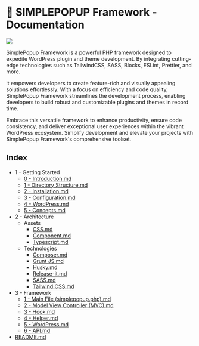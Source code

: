 # 🍱 SIMPLEPOPUP Framework - Documentation

![](https://brain.artistudio.xyz/vaults/WordPress-simplepopup-framework/stack.jpg)

SimplePopup Framework is a powerful PHP framework designed to expedite WordPress plugin and theme development. By integrating cutting-edge technologies such as TailwindCSS, SASS, Blocks, ESLint, Prettier, and more.

it empowers developers to create feature-rich and visually appealing solutions effortlessly. With a focus on efficiency and code quality, SimplePopup Framework streamlines the development process, enabling developers to build robust and customizable plugins and themes in record time.

Embrace this versatile framework to enhance productivity, ensure code consistency, and deliver exceptional user experiences within the vibrant WordPress ecosystem. Simplify development and elevate your projects with SimplePopup Framework's comprehensive toolset.

## Index

- 1 - Getting Started
    - [0 - Introduction.md](https://brain.artistudio.xyz/knowledge/WordPress-simplepopup-framework/1-getting-started/0-introduction.md)
    - [1 - Directory Structure.md](https://brain.artistudio.xyz/knowledge/WordPress-simplepopup-framework/1-getting-started/1-directory-structure.md)
    - [2 - Installation.md](https://brain.artistudio.xyz/knowledge/WordPress-simplepopup-framework/1-getting-started/2-installation.md)
    - [3 - Configuration.md](https://brain.artistudio.xyz/knowledge/WordPress-simplepopup-framework/1-getting-started/3-configuration.md)
    - [4 - WordPress.md](https://brain.artistudio.xyz/knowledge/WordPress-simplepopup-framework/1-getting-started/4-wordpress.md)
    - [5 - Concepts.md](https://brain.artistudio.xyz/knowledge/WordPress-simplepopup-framework/1-getting-started/5-concepts.md)
- 2 - Architecture
    - Assets
        - [CSS.md](https://brain.artistudio.xyz/knowledge/WordPress-simplepopup-framework/2-architecture/assets/css.md)
        - [Component.md](https://brain.artistudio.xyz/knowledge/WordPress-simplepopup-framework/2-architecture/assets/component.md)
        - [Typescript.md](https://brain.artistudio.xyz/knowledge/WordPress-simplepopup-framework/2-architecture/assets/typescript.md)
    - Technologies
        - [Composer.md](https://brain.artistudio.xyz/knowledge/WordPress-simplepopup-framework/2-architecture/technologies/composer.md)
        - [Grunt JS.md](https://brain.artistudio.xyz/knowledge/WordPress-simplepopup-framework/2-architecture/technologies/grunt-js.md)
        - [Husky.md](https://brain.artistudio.xyz/knowledge/WordPress-simplepopup-framework/2-architecture/technologies/husky.md)
        - [Release-it.md](https://brain.artistudio.xyz/knowledge/WordPress-simplepopup-framework/2-architecture/technologies/release-it.md)
        - [SASS.md](https://brain.artistudio.xyz/knowledge/WordPress-simplepopup-framework/2-architecture/technologies/sass.md)
        - [Tailwind CSS.md](https://brain.artistudio.xyz/knowledge/WordPress-simplepopup-framework/2-architecture/technologies/tailwind-css.md)
- 3 - Framework
    - [1 - Main File (simplepopup.php).md](https://brain.artistudio.xyz/knowledge/WordPress-simplepopup-framework/3-framework/1-main-file-simplepopup.php-.md)
    - [2 - Model View Controller (MVC).md](https://brain.artistudio.xyz/knowledge/WordPress-simplepopup-framework/3-framework/2-model-view-controller-mvc-.md)
    - [3 - Hook.md](https://brain.artistudio.xyz/knowledge/WordPress-simplepopup-framework/3-framework/3-hook.md)
    - [4 - Helper.md](https://brain.artistudio.xyz/knowledge/WordPress-simplepopup-framework/3-framework/4-helper.md)
    - [5 - WordPress.md](https://brain.artistudio.xyz/knowledge/WordPress-simplepopup-framework/3-framework/5-wordpress.md)
    - [6 - API.md](https://brain.artistudio.xyz/knowledge/WordPress-simplepopup-framework/3-framework/6-api.md)
- [README.md](https://brain.artistudio.xyz/knowledge/WordPress-simplepopup-framework/readme.md)
